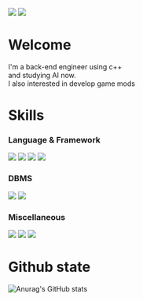 <a href="https://github.com/hsj3925" target="_blank"><img src="https://img.shields.io/badge/Github-181717?style=flat-square&logo=GitHub&logoColor=FFFFFF"/></a>
<a href="https://www.nexusmods.com/users/38128390" target="_blank"><img src="https://img.shields.io/badge/NexusMods-FF9900?style=flat-square&logo=Bath ASU&logoColor=FFFFFF"/></a>
# Welcome
I'm a back-end engineer using c++  
and studying AI now.  
I also interested in develop game mods

# Skills
### Language & Framework
<a><img src="https://img.shields.io/badge/C++-00599C?style=flat-square&logo=cplusplus&logoColor=FFFFFF"/></a>
<a><img src="https://img.shields.io/badge/C%23-239120?style=flat-square&logo=csharp&logoColor=FFFFFF"/></a>
<a><img src="https://img.shields.io/badge/.NET-512BD4?style=flat-square&logo=.NET&logoColor=FFFFF"/></a>
<a><img src="https://img.shields.io/badge/Python-3776AB?style=flat-square&logo=python&logoColor=FFFFFF"/></a>  
### DBMS
<a><img src="https://img.shields.io/badge/MSSQL-CC2927?style=flat-square&logo=microsoftsqlserver&logoColor=FFFFFF"/></a>
<a><img src="https://img.shields.io/badge/Oracle-F80000?style=flat-square&logo=oracle&logoColor=FFFFFF"/></a>
### Miscellaneous
<a><img src="https://img.shields.io/badge/Git-F05032?style=flat-square&logo=git&logoColor=FFFFFF"/></a>
<a><img src="https://img.shields.io/badge/Creation Kit-181717?style=flat-square&logo=ipfs&logoColor=FFFFFF"/></a>
<a><img src="https://img.shields.io/badge/Unity-181717?style=flat-square&logo=unity&logoColor=FFFFFF"/></a>
# Github state
![Anurag's GitHub stats](https://github-readme-stats.vercel.app/api?username=hsj3925&show_icons=true&theme=apprentice)
